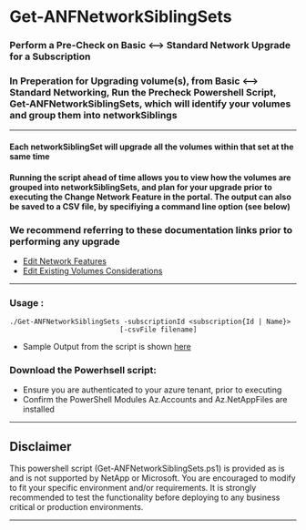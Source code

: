 # Get-ANFNetworkSiblingSets

### Perform a Pre-Check on Basic &lt;--> Standard Network Upgrade for a Subscription

### In Preperation for Upgrading volume(s), from Basic <--> Standard Networking, Run the Precheck Powershell Script, Get-ANFNetworkSiblingSets, which will identify your volumes and group them into networkSiblings

** ** 

#### Each networkSiblingSet will upgrade all the volumes within that set at the same time

#### Running the script ahead of time allows you to view how the volumes are grouped into networkSiblingSets, and plan for your upgrade prior to executing the Change Network Feature in the portal.  The output can also be saved to a CSV file, by specifiying a command line option (see below)



### We recommend referring to these documentation links prior to performing any upgrade
- [Edit Network Features](https://learn.microsoft.com/en-us/azure/azure-netapp-files/configure-network-features#edit-network-features-option-for-existing-volumes) 
- [Edit Existing Volumes Considerations](https://learn.microsoft.com/en-us/azure/azure-netapp-files/azure-netapp-files-network-topologies#constraints)

** **    

###		Usage : 
    ./Get-ANFNetworkSiblingSets -subscriptionId <subscription{Id | Name}>	
                               [-csvFile filename]

- Sample Output from the script is shown [here](https://github.com/ANFTechTeam/Get-ANFNetworkSiblingSets/edit/main/README.md#:~:text=Sample-,Output,-from%20Powershell%20Script)

 
### Download the Powerhsell script:
-	Ensure you are authenticated to your azure tenant, prior to executing
-	Confirm the PowerShell Modules Az.Accounts and Az.NetAppFiles are installed
 
 ** **
 
## Disclaimer

This powershell script (Get-ANFNetworkSiblingSets.ps1) is provided as is and is not supported by NetApp or Microsoft. You are encouraged to modify to fit your specific environment and/or requirements. It is strongly recommended to test the functionality before deploying to any business critical or production environments.

** **


    
